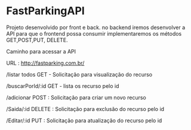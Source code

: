# FastParkingAPI



Projeto desenvolvido por front e back. no backend iremos desenvolver a API para que o frontend possa consumir implementaremos os métodos GET,POST,PUT, DELETE.

Caminho para acessar a API

URL : http://fastparking.com.br/

/listar todos GET - Solicitação para visualização do recurso

/buscarPorId/:id GET - lista os recurso pelo id

/adicionar POST : Solicitação para criar um novo recurso

/Saida/:id DELETE : Solicitação para exclusão do recurso pelo id

/Editar/:id PUT : Solicitação para atualização do recurso pelo id
